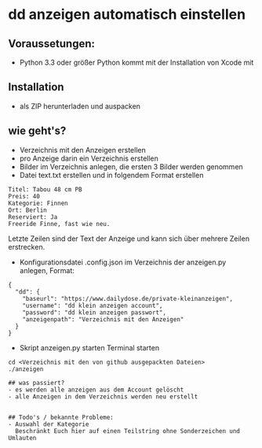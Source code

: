 # dd anzeigen automatisch einstellen

## Voraussetungen:
- Python 3.3 oder größer
Python kommt mit der Installation von Xcode mit

## Installation
- als ZIP herunterladen und auspacken

## wie geht's?
- Verzeichnis mit den Anzeigen erstellen
- pro Anzeige darin ein Verzeichnis erstellen
- Bilder im Verzeichnis anlegen, die ersten 3 Bilder werden genommen
- Datei text.txt erstellen und in folgendem Format erstellen
```
Titel: Tabou 48 cm PB
Preis: 40
Kategorie: Finnen
Ort: Berlin
Reserviert: Ja
Freeride Finne, fast wie neu.
```
Letzte Zeilen sind der Text der Anzeige und kann sich über mehrere Zeilen erstrecken.
- Konfigurationsdatei .config.json im Verzeichnis der anzeigen.py anlegen, Format:
```
{
  "dd": {
    "baseurl": "https://www.dailydose.de/private-kleinanzeigen",
    "username": "dd klein anzeigen account",
    "password": "dd klein anzeigen passwort",
    "anzeigenpath": "Verzeichnis mit den Anzeigen"
  }
}
```
- Skript anzeigen.py starten
Terminal starten
```
cd <Verzeichnis mit den von github ausgepackten Dateien>
./anzeigen

## was passiert?
- es werden alle anzeigen aus dem Account gelöscht
- alle Anzeigen in dem Verzeichnis werden neu erstellt


## Todo's / bekannte Probleme:
- Auswahl der Kategorie
  Beschränkt Euch hier auf einen Teilstring ohne Sonderzeichen und Umlauten
